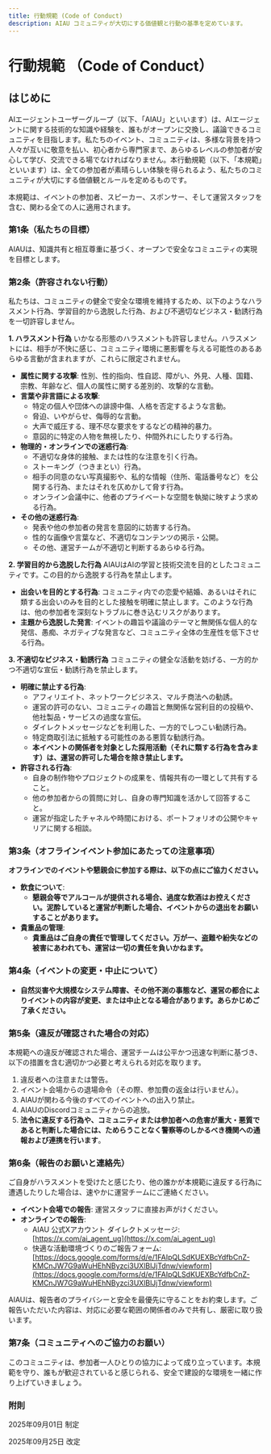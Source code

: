 ```yaml
---
title: 行動規範 (Code of Conduct)
description: AIAU コミュニティが大切にする価値観と行動の基準を定めています。
---
```


# 行動規範 （Code of Conduct）

## はじめに

AIエージェントユーザーグループ（以下、「AIAU」といいます）は、AIエージェントに関する技術的な知識や経験を、誰もがオープンに交換し、議論できるコミュニティを目指します。私たちのイベント、コミュニティは、多様な背景を持つ人々が互いに敬意を払い、初心者から専門家まで、あらゆるレベルの参加者が安心して学び、交流できる場でなければなりません。本行動規範（以下、「本規範」といいます）は、全ての参加者が素晴らしい体験を得られるよう、私たちのコミュニティが大切にする価値観とルールを定めるものです。

本規範は、イベントの参加者、スピーカー、スポンサー、そして運営スタッフを含む、関わる全ての人に適用されます。

### 第1条（私たちの目標）

AIAUは、知識共有と相互尊重に基づく、オープンで安全なコミュニティの実現を目標とします。

### 第2条（許容されない行動）

私たちは、コミュニティの健全で安全な環境を維持するため、以下のようなハラスメント行為、学習目的から逸脱した行為、および不適切なビジネス・勧誘行為を一切許容しません。

**1. ハラスメント行為**
いかなる形態のハラスメントも許容しません。ハラスメントには、相手が不快に感じ、コミュニティ環境に悪影響を与える可能性のあるあらゆる言動が含まれますが、これらに限定されません。

* **属性に関する攻撃**: 性別、性的指向、性自認、障がい、外見、人種、国籍、宗教、年齢など、個人の属性に関する差別的、攻撃的な言動。
* **言葉や非言語による攻撃**:
    * 特定の個人や団体への誹謗中傷、人格を否定するような言動。
    * 脅迫、いやがらせ、侮辱的な言動。
    * 大声で威圧する、理不尽な要求をするなどの精神的暴力。
    * 意図的に特定の人物を無視したり、仲間外れにしたりする行為。
* **物理的・オンラインでの迷惑行為**:
    * 不適切な身体的接触、または性的な注意を引く行為。
    * ストーキング（つきまとい）行為。
    * 相手の同意のない写真撮影や、私的な情報（住所、電話番号など）を公開する行為、またはそれを仄めかして脅す行為。
    * オンライン会議中に、他者のプライベートな空間を執拗に映すよう求める行為。
* **その他の迷惑行為**:
    * 発表や他の参加者の発言を意図的に妨害する行為。
    * 性的な画像や言葉など、不適切なコンテンツの掲示・公開。
    * その他、運営チームが不適切と判断するあらゆる行為。

**2. 学習目的から逸脱した行為**
AIAUはAIの学習と技術交流を目的としたコミュニティです。この目的から逸脱する行為を禁止します。

* **出会いを目的とする行為**: コミュニティ内での恋愛や結婚、あるいはそれに類する出会いのみを目的とした接触を明確に禁止します。このような行為は、他の参加者を深刻なトラブルに巻き込むリスクがあります。
* **主題から逸脱した発言**: イベントの趣旨や議論のテーマと無関係な個人的な発信、愚痴、ネガティブな発言など、コミュニティ全体の生産性を低下させる行為。

**3. 不適切なビジネス・勧誘行為**
コミュニティの健全な活動を妨げる、一方的かつ不適切な宣伝・勧誘行為を禁止します。

* **明確に禁止する行為**:
    * アフィリエイト、ネットワークビジネス、マルチ商法への勧誘。
    * 運営の許可のない、コミュニティの趣旨と無関係な営利目的の投稿や、他社製品・サービスの過度な宣伝。
    * ダイレクトメッセージなどを利用した、一方的でしつこい勧誘行為。
    * 特定商取引法に抵触する可能性のある悪質な勧誘行為。
    * **本イベントの関係者を対象とした採用活動（それに類する行為を含みます）は、運営の許可した場合を除き禁止します。**
* **許容される行為**:
    * 自身の制作物やプロジェクトの成果を、情報共有の一環として共有すること。
    * 他の参加者からの質問に対し、自身の専門知識を活かして回答すること。
    * 運営が指定したチャネルや時間における、ポートフォリオの公開やキャリアに関する相談。

### 第3条（オフラインイベント参加にあたっての注意事項）

**オフラインでのイベントや懇親会に参加する際は、以下の点にご協力ください。**

* **飲食について**:
    * **懇親会等でアルコールが提供される場合、過度な飲酒はお控えください。泥酔していると運営が判断した場合、イベントからの退出をお願いすることがあります。**
* **貴重品の管理**:
    * **貴重品はご自身の責任で管理してください。万が一、盗難や紛失などの被害にあわれても、運営は一切の責任を負いかねます。**

### 第4条（イベントの変更・中止について）

* **自然災害や大規模なシステム障害、その他不測の事態など、運営の都合によりイベントの内容が変更、または中止となる場合があります。あらかじめご了承ください。**

### 第5条（違反が確認された場合の対応）

本規範への違反が確認された場合、運営チームは公平かつ迅速な判断に基づき、以下の措置を含む適切かつ必要と考えられる対応を取ります。

1.  違反者への注意または警告。
2.  イベント会場からの退場命令（その際、参加費の返金は行いません）。
3.  AIAUが関わる今後のすべてのイベントへの出入り禁止。
4.  AIAUのDiscordコミュニティからの追放。
5.  **法令に違反する行為や、コミュニティまたは参加者への危害が重大・悪質であると判断した場合には、ためらうことなく警察等のしかるべき機関への通報および連携を行います**。

### 第6条（報告のお願いと連絡先）

ご自身がハラスメントを受けたと感じたり、他の誰かが本規範に違反する行為に遭遇したりした場合は、速やかに運営チームにご連絡ください。

* **イベント会場での報告**: 運営スタッフに直接お声がけください。
* **オンラインでの報告**:
    * AIAU 公式Xアカウント ダイレクトメッセージ: [https://x.com/ai_agent_ug](https://x.com/ai_agent_ug)
    * 快適な活動環境づくりのご報告フォーム: [https://docs.google.com/forms/d/e/1FAIpQLSdKUEXBcYdfbCnZ-KMCnJW7G9aWuHEhNByzci3UXlBlJjTdnw/viewform](https://docs.google.com/forms/d/e/1FAIpQLSdKUEXBcYdfbCnZ-KMCnJW7G9aWuHEhNByzci3UXlBlJjTdnw/viewform)

AIAUは、報告者のプライバシーと安全を最優先に守ることをお約束します。ご報告いただいた内容は、対応に必要な範囲の関係者のみで共有し、厳密に取り扱います。

### 第7条（コミュニティへのご協力のお願い）

このコミュニティは、参加者一人ひとりの協力によって成り立っています。本規範を守り、誰もが歓迎されていると感じられる、安全で建設的な環境を一緒に作り上げていきましょう。

### 附則

2025年09月01日 制定

2025年09月25日 改定




